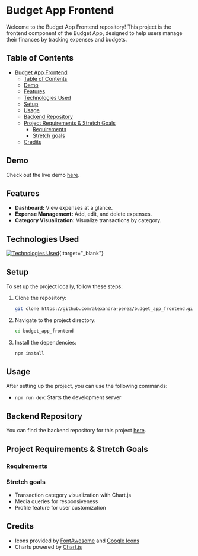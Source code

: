 # Budget App Frontend

Welcome to the Budget App Frontend repository! This project is the frontend component of the Budget App, designed to help users manage their finances by tracking expenses and budgets.

## Table of Contents
- [Budget App Frontend](#budget-app-frontend)
  - [Table of Contents](#table-of-contents)
  - [Demo](#demo)
  - [Features](#features)
  - [Technologies Used](#technologies-used)
  - [Setup](#setup)
  - [Usage](#usage)
  - [Backend Repository](#backend-repository)
  - [Project Requirements \& Stretch Goals](#project-requirements--stretch-goals)
    - [Requirements](#requirements)
    - [Stretch goals](#stretch-goals)
  - [Credits](#credits)

## Demo
Check out the live demo [here](https://getbudgetbuddy.netlify.app/).

## Features
- **Dashboard:** View expenses at a glance.
- **Expense Management:** Add, edit, and delete expenses.
- **Category Visualization:** Visualize transactions by category.

## Technologies Used
[![Technologies Used](https://skillicons.dev/icons?i=react,vite,express,js,html,css,sass,netlify&theme=dark)](https://skillicons.dev){:target="_blank"}

## Setup
To set up the project locally, follow these steps:

1. Clone the repository:
    ```bash
    git clone https://github.com/alexandra-perez/budget_app_frontend.git
    ```
2. Navigate to the project directory:
    ```bash
    cd budget_app_frontend
    ```
3. Install the dependencies:
    ```bash
    npm install
    ```

## Usage
After setting up the project, you can use the following commands:
- `npm run dev`: Starts the development server

## Backend Repository
You can find the backend repository for this project [here](https://github.com/alexandra-perez/budget_app_backend).

## Project Requirements & Stretch Goals
### [Requirements](https://github.com/10-6-pursuit/project-budgeting-app/blob/main/README.md)

### Stretch goals
- Transaction category visualization with Chart.js
- Media queries for responsiveness
- Profile feature for user customization

## Credits
- Icons provided by [FontAwesome](https://fontawesome.com) and [Google Icons](https://fonts.google.com/icons)
- Charts powered by [Chart.js](https://www.chartjs.org)
